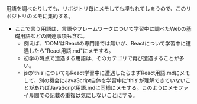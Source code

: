 用語を調べたりしても、リポジトリ毎にメモしても埋もれてしまうので、このリポジトリのメモに集約する。  
- ここで言う用語は、言語やフレームワークについて学習中に調べたWebの基礎用語などの関連事項も含む。  
  - 例えば、'DOM'はReactの専門語では無いが、Reactについて学習中に遭遇したら"React用語.md"にメモする。  
  - 初学の時点で遭遇する用語は、そのカテゴリで再び遭遇することが多い。  
  - jsの'this'についてもReact学習中に遭遇したらまずReact用語.mdにメモして、別の機会にJavaScript自体を学習中に'this'が理解できていないことがあればJavaScript用語.mdに同様にメモする。このようにメモファイル間での記載の重複は気にしないことにする。